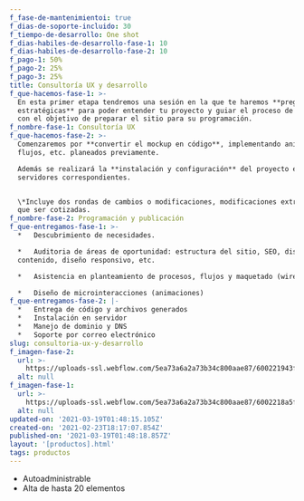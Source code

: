 ```yaml
---
f_fase-de-mantenimientoi: true
f_dias-de-soporte-incluido: 30
f_tiempo-de-desarrollo: One shot
f_dias-habiles-de-desarrollo-fase-1: 10
f_dias-habiles-de-desarrollo-fase-2: 10
f_pago-1: 50%
f_pago-2: 25%
f_pago-3: 25%
title: Consultoría UX y desarrollo
f_que-hacemos-fase-1: >-
  En esta primer etapa tendremos una sesión en la que te haremos **preguntas
  estratégicas** para poder entender tu proyecto y guiar el proceso de diseño
  con el objetivo de preparar el sitio para su programación.
f_nombre-fase-1: Consultoría UX
f_que-hacemos-fase-2: >-
  Comenzaremos por **convertir el mockup en código**, implementando animaciones,
  flujos, etc. planeados previamente.  

  Además se realizará la **instalación y configuración** del proyecto en los
  servidores correspondientes.


  \*Incluye dos rondas de cambios o modificaciones, modificaciones extra tendrán
  que ser cotizadas.
f_nombre-fase-2: Programación y publicación
f_que-entregamos-fase-1: >-
  *   Descubrimiento de necesidades.

  *   Auditoria de áreas de oportunidad: estructura del sitio, SEO, diseño UI,
  contenido, diseño responsivo, etc.

  *   Asistencia en planteamiento de procesos, flujos y maquetado (wireframe).

  *   Diseño de microinteracciones (animaciones)
f_que-entregamos-fase-2: |-
  *   Entrega de código y archivos generados
  *   Instalación en servidor
  *   Manejo de dominio y DNS
  *   Soporte por correo electrónico
slug: consultoria-ux-y-desarrollo
f_imagen-fase-2:
  url: >-
    https://uploads-ssl.webflow.com/5ea73a6a2a73b34c800aae87/600221943f13767943a3875c_undraw_Data_points_re_vkpq.svg
  alt: null
f_imagen-fase-1:
  url: >-
    https://uploads-ssl.webflow.com/5ea73a6a2a73b34c800aae87/6002218a5f56857769c4ed09_undraw_Work_chat_re_qes4.svg
  alt: null
updated-on: '2021-03-19T01:48:15.105Z'
created-on: '2021-02-23T18:17:07.854Z'
published-on: '2021-03-19T01:48:18.857Z'
layout: '[productos].html'
tags: productos
---
```


*   Autoadministrable
*   Alta de hasta 20 elementos
